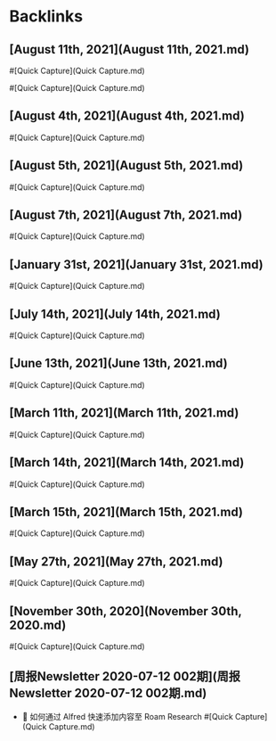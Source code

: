 
# Backlinks
## [August 11th, 2021](August 11th, 2021.md)

#[Quick Capture](Quick Capture.md)


#[Quick Capture](Quick Capture.md)

## [August 4th, 2021](August 4th, 2021.md)

#[Quick Capture](Quick Capture.md)

## [August 5th, 2021](August 5th, 2021.md)

#[Quick Capture](Quick Capture.md)

## [August 7th, 2021](August 7th, 2021.md)

#[Quick Capture](Quick Capture.md)

## [January 31st, 2021](January 31st, 2021.md)

#[Quick Capture](Quick Capture.md)

## [July 14th, 2021](July 14th, 2021.md)

#[Quick Capture](Quick Capture.md)

## [June 13th, 2021](June 13th, 2021.md)

#[Quick Capture](Quick Capture.md)

## [March 11th, 2021](March 11th, 2021.md)

#[Quick Capture](Quick Capture.md)

## [March 14th, 2021](March 14th, 2021.md)

#[Quick Capture](Quick Capture.md)

## [March 15th, 2021](March 15th, 2021.md)

#[Quick Capture](Quick Capture.md)

## [May 27th, 2021](May 27th, 2021.md)

#[Quick Capture](Quick Capture.md)

## [November 30th, 2020](November 30th, 2020.md)

#[Quick Capture](Quick Capture.md)

## [周报Newsletter 2020-07-12 002期](周报Newsletter 2020-07-12 002期.md)
- 🦾 如何通过 Alfred 快速添加内容至 Roam Research #[Quick Capture](Quick Capture.md)

